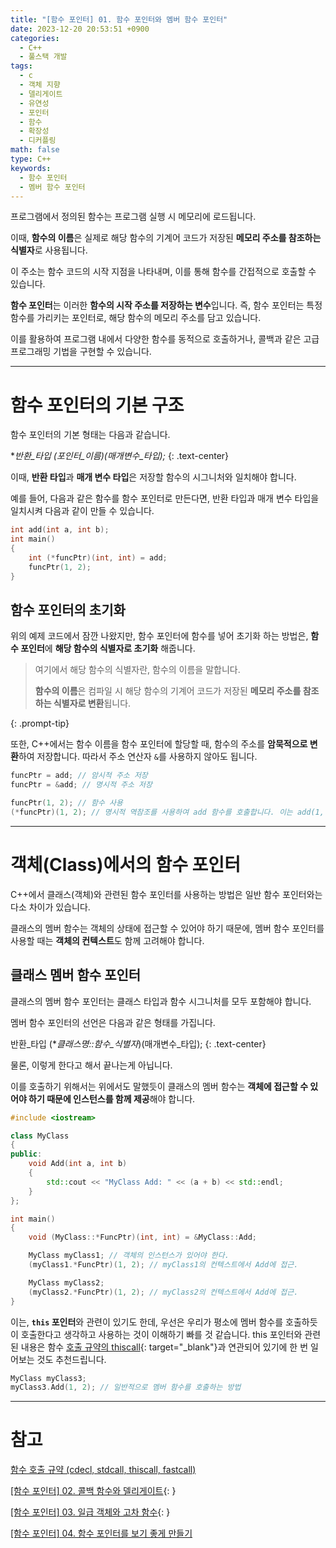 ```yaml
---
title: "[함수 포인터] 01. 함수 포인터와 멤버 함수 포인터"
date: 2023-12-20 20:53:51 +0900
categories:
  - C++
  - 풀스택 개발
tags:
  - c
  - 객체 지향
  - 델리게이트
  - 유연성
  - 포인터
  - 함수
  - 확장성
  - 디커플링
math: false
type: C++
keywords:
  - 함수 포인터
  - 멤버 함수 포인터
---
```


프로그램에서 정의된 함수는 프로그램 실행 시 메모리에 로드됩니다.

이때, **함수의 이름**은 실제로 해당 함수의 기계어 코드가 저장된 <span class="font_highlight">**메모리 주소를 참조하는 식별자**</span>로 사용됩니다.

이 주소는 함수 코드의 시작 지점을 나타내며, 이를 통해 함수를 간접적으로 호출할 수 있습니다.

**함수 포인터**는 이러한 **함수의 시작 주소를 저장하는 변수**입니다. 즉, 함수 포인터는 <span class="font_highlight">특정 함수를 가리키는 포인터</span>로, 해당 함수의 메모리 주소를 담고 있습니다.

이를 활용하여 프로그램 내에서 다양한 함수를 동적으로 호출하거나, 콜백과 같은 고급 프로그래밍 기법을 구현할 수 있습니다.

---

# 함수 포인터의 기본 구조

함수 포인터의 기본 형태는 다음과 같습니다.

**반환_타입 (*포인터_이름)(매개변수_타입);**
{: .text-center}

이때, **반환 타입**과 **매개 변수 타입**은 저장할 함수의 시그니처와 일치해야 합니다.

예를 들어, 다음과 같은 함수를 함수 포인터로 만든다면, 반환 타입과 매개 변수 타입을 일치시켜 다음과 같이 만들 수 있습니다.

```cpp
int add(int a, int b);
int main()
{
	int (*funcPtr)(int, int) = add;
	funcPtr(1, 2);
}
```

## 함수 포인터의 초기화

위의 예제 코드에서 잠깐 나왔지만, 함수 포인터에 함수를 넣어 초기화 하는 방법은, **함수 포인터**에 **해당 <span class="font_highlight">함수의 식별자</span>로 초기화** 해줍니다.


> 여기에서 해당 함수의 식별자란, 함수의 이름을 말합니다.
> 
> **함수의 이름**은 컴파일 시 해당 함수의 기계어 코드가 저장된 **메모리 주소를 참조하는 식별자로 변환**됩니다.
> 
{: .prompt-tip}

또한, C++에서는 함수 이름을 함수 포인터에 할당할 때, 함수의 주소를 **암묵적으로 변환**하여 저장합니다. 따라서 주소 연산자 `&`를 사용하지 않아도 됩니다.

```cpp
funcPtr = add; // 암시적 주소 저장
funcPtr = &add; // 명시적 주소 저장

funcPtr(1, 2); // 함수 사용
(*funcPtr)(1, 2); // 명시적 역참조를 사용하여 add 함수를 호출합니다. 이는 add(1, 2)를 호출하는 것과 동일합니다.
```

---

# 객체(Class)에서의 함수 포인터

C++에서 클래스(객체)와 관련된 함수 포인터를 사용하는 방법은 일반 함수 포인터와는 다소 차이가 있습니다.

클래스의 멤버 함수는 객체의 상태에 접근할 수 있어야 하기 때문에, 멤버 함수 포인터를 사용할 때는 **객체의 컨텍스트**도 함께 고려해야 합니다.

## 클래스 멤버 함수 포인터

클래스의 멤버 함수 포인터는 클래스 타입과 함수 시그니처를 모두 포함해야 합니다.

멤버 함수 포인터의 선언은 다음과 같은 형태를 가집니다.

반환_타입 (**클래스명::*함수_식별자**)(매개변수_타입);
{: .text-center}

물론, 이렇게 한다고 해서 끝나는게 아닙니다.

이를 호출하기 위해서는 위에서도 말했듯이 클래스의 멤버 함수는 **<span class="font_highlight">객체에 접근할 수 있어야 하기 때문</span>에 인스턴스를 함께 제공**해야 합니다.

```cpp
#include <iostream>

class MyClass
{
public:
	void Add(int a, int b)
	{
		std::cout << "MyClass Add: " << (a + b) << std::endl;
	}
};

int main()
{
	void (MyClass::*FuncPtr)(int, int) = &MyClass::Add;

	MyClass myClass1; // 객체의 인스턴스가 있어야 한다.
	(myClass1.*FuncPtr)(1, 2); // myClass1의 컨텍스트에서 Add에 접근.

	MyClass myClass2;
	(myClass2.*FuncPtr)(1, 2); // myClass2의 컨텍스트에서 Add에 접근.
}
```

이는, **`this` 포인터**와 관련이 있기도 한데, 우선은 우리가 평소에 멤버 함수를 호출하듯이 호출한다고 생각하고 사용하는 것이 이해하기 빠를 것 같습니다.
this 포인터와 관련된 내용은 함수 [호출 규약의 thiscall](/posts/%ED%95%A8%EC%88%98-%ED%98%B8%EC%B6%9C-%EA%B7%9C%EC%95%BD-(cdecl,-stdcall,-thiscall,-fastcall)/#__thiscall){: target="_blank"}과 연관되어 있기에 한 번 일어보는 것도 추천드립니다.

```cpp
MyClass myClass3;
myClass3.Add(1, 2); // 일반적으로 멤버 함수를 호출하는 방법
```

---

# 참고

[함수 호출 규약 (cdecl, stdcall, thiscall, fastcall)](/posts/%ED%95%A8%EC%88%98-%ED%98%B8%EC%B6%9C-%EA%B7%9C%EC%95%BD-(cdecl,-stdcall,-thiscall,-fastcall)/)

[[함수 포인터] 02. 콜백 함수와 델리게이트](/posts/%ED%95%A8%EC%88%98-%ED%8F%AC%EC%9D%B8%ED%84%B0-02.-%EC%BD%9C%EB%B0%B1-%ED%95%A8%EC%88%98%EC%99%80-%EB%8D%B8%EB%A6%AC%EA%B2%8C%EC%9D%B4%ED%8A%B8/){: }

[[함수 포인터] 03. 일급 객체와 고차 함수](/posts/%ED%95%A8%EC%88%98-%ED%8F%AC%EC%9D%B8%ED%84%B0-03.-%EC%9D%BC%EA%B8%89-%EA%B0%9D%EC%B2%B4%EC%99%80-%EA%B3%A0%EC%B0%A8-%ED%95%A8%EC%88%98/){: }

[[함수 포인터] 04. 함수 포인터를 보기 좋게 만들기](/posts/%ED%95%A8%EC%88%98-%ED%8F%AC%EC%9D%B8%ED%84%B0-04.-%ED%95%A8%EC%88%98-%ED%8F%AC%EC%9D%B8%ED%84%B0%EB%A5%BC-%EB%B3%B4%EA%B8%B0-%EC%A2%8B%EA%B2%8C-%EB%A7%8C%EB%93%A4%EA%B8%B0/)